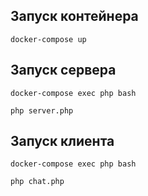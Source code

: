 ## Запуск контейнера
```
docker-compose up
```

## Запуск сервера
```
docker-compose exec php bash

php server.php
```

## Запуск клиента
```
docker-compose exec php bash

php chat.php
```

